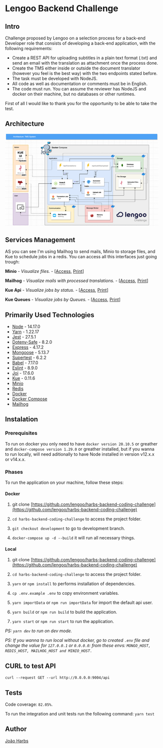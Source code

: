 
# Lengoo Backend Challenge

## Intro

Challenge proposed by Lengoo on a selection process for a back-end Developer role that consists of developing a back-end application, with the following requirements:

- Create a REST API for uploading subtitles in a plain text format (.txt) and send an email with the translation as attachment once the process done.
- Create the TMS either inside or outside the document translator (however you feel is the best way) with the two endpoints stated before.
- The task must be developed with NodeJS.
- All code as well as documentation or comments must be in English.
- The code must run. You can assume the reviewer has NodeJS and docker on their machine, but no databases or other runtimes.

First of all I would like to thank you for the opportunity to be able to take the test.

## Architecture
![Architeture](./images/architecture.png)

## Services Management

AS you can see I'm using Mailhog to send mails, Minio to storage files, and Kue to schedule jobs in a redis. You can access all this interfaces just going trough:

**Minio** - *Visualize files.* - [[Access](http://0.0.0.0:9001), [Print](./images/minio.png)]

**Mailhog** - *Visualize mails with processed translations.* - [[Access](http://0.0.0.0:8025), [Print](./images/mailhog.png)]

**Kue Api** - *Visualize jobs by status.* - [[Access](http://0.0.0.0:9004/queues/api), [Print](./images/kue.queues.png)]

**Kue Queues** - *Visualize jobs by Queues.* - [[Access](http://0.0.0.0:9004/queues), [Print](./images/kue.api.png)]




## Primarily Used Technologies

- [Node](https://nodejs.org/en/) - 14.17.0
- [Yarn](https://yarnpkg.com/) - 1.22.17
- [Jest](https://jestjs.io/) - 27.5.1
- [Dotenv-Safe](https://www.npmjs.com/package/dotenv-safe) - 8.2.0
- [Express](https://expressjs.com/) - 4.17.2
- [Mongoose](https://mongoosejs.com/) - 5.13.7
- [Supertest](https://www.npmjs.com/package/supertest) - 6.2.2
- [Babel](https://babeljs.io/) - 7.17.0
- [Eslint](https://eslint.org/) - 8.9.0
- [Joi](https://joi.dev/) - 17.6.0
- [Kue](https://www.npmjs.com/package/kue) - 0.11.6
- [Minio](https://min.io/)
- [Redis](https://redis.io/)
- [Docker](https://www.docker.com/)
- [Docker Compose](https://docs.docker.com/compose/)
- [Mailhog](https://github.com/mailhog/MailHog)


## Instalation

### Prerequisites

To run on docker you only need to have `docker version 20.10.5` or greather and `docker-compose version 1.29.0` or greather installed, but if you wanna to run locally, will need aditionally to have Node installed in version v12.x.x or v14.x.x.

### Phases

To run the application on your machine, follow these steps:

#### Docker

1. git clone [https://github.com/lengoo/harbs-backend-coding-challenge](https://github.com/lengoo/harbs-backend-coding-challenge)

2. `cd harbs-backend-coding-challenge` to access the project folder.

3. `git checkout development` to go to development branch.

4. `docker-compose up -d --build` it will run all necessary things.

#### Local


1. git clone [https://github.com/lengoo/harbs-backend-coding-challenge](https://github.com/lengoo/harbs-backend-coding-challenge)

2. `cd harbs-backend-coding-challenge` to access the project folder.

3. `yarn` or `npm install` to performs installation of dependencies.

4. `cp .env.example .env` to copy environment variables.

5. `yarn importData` or `npm run importData` for import the default api user.
6. `yarn build` or `npm run build` to build the application.

7. `yarn start` or `npm run start` to run the application.

*PS: `yarn dev` to run on dev mode.*

*PS: If you wanna to run local without docker, go to created `.env` file and change the value for `127.0.0.1` or `0.0.0.0`: from these envs: `MONGO_HOST, REDIS_HOST, MAILHOG_HOST and MINIO_HOST.`*

## CURL to test API


```shell
curl --request GET --url http://0.0.0.0:9004/api
```

## Tests

Code coverage: `82.05%`.

To run the integration and unit tests run the following command: `yarn test`


## Author

[João Harbs](https://github.com/devbarba)
